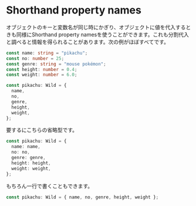 # Shorthand property names

オブジェクトのキーと変数名が同じ時にかぎり、オブジェクトに値を代入するときも同様にShorthand property namesを使うことができます。これも分割代入と調べると情報を得られることがあります。次の例がほぼすべてです。

```ts
const name: string = "pikachu";
const no: number = 25;
const genre: string = "mouse pokémon";
const height: number = 0.4;
const weight: number = 6.0;

const pikachu: Wild = {
  name,
  no,
  genre,
  height,
  weight,
};
```

要するにこちらの省略型です。

```ts
const pikachu: Wild = {
  name: name,
  no: no,
  genre: genre,
  height: height,
  weight: weight,
};
```

もちろん一行で書くこともできます。

```ts
const pikachu: Wild = { name, no, genre, height, weight };
```
